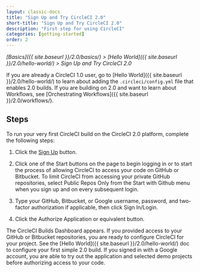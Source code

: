 ```yaml
---
layout: classic-docs
title: "Sign Up and Try CircleCI 2.0"
short-title: "Sign Up and Try CircleCI 2.0"
description: "First step for using CircleCI"
categories: [getting-started]
order: 2
---
```


*[Basics]({{ site.baseurl }}/2.0/basics/) > [Hello World]({{ site.baseurl }}/2.0/hello-world/) > Sign Up and Try CircleCI 2.0*

If you are already a CircleCI 1.0 user, go to [Hello World]({{ site.baseurl }}/2.0/hello-world/) to learn about adding the `.circleci/config.yml` file that enables 2.0 builds. If you are building on 2.0 and want to learn about Workflows, see [Orchestrating Workflows]({{ site.baseurl }}/2.0/workflows/). 

## Steps

To run your very first CircleCI build on the CircleCI 2.0 platform, complete the following steps:

1. Click the [Sign Up](https://circleci.com/signup/) button.

2. Click one of the Start buttons on the page to begin logging in or to start the process of allowing CircleCI to access your code on GitHub or Bitbucket. To limit CircleCI from accessing your private GitHub repositories, select Public Repos Only from the Start with Github menu when you sign up and on every subsequent login.

3. Type your GitHub, Bitbucket, or Google username, password, and two-factor authorization if applicable, then click Sign In/Login.

4. Click the Authorize Application or equivalent button.

The CircleCI Builds Dashboard appears. If you provided access to your GitHub or Bitbucket repositories, you are ready to configure CircleCI for your project. See the [Hello World]({{ site.baseurl }}/2.0/hello-world/) doc to configure your first simple 2.0 build. If you signed in with a Google account, you are able to try out the application and selected demo projects before authorizing access to your code.
